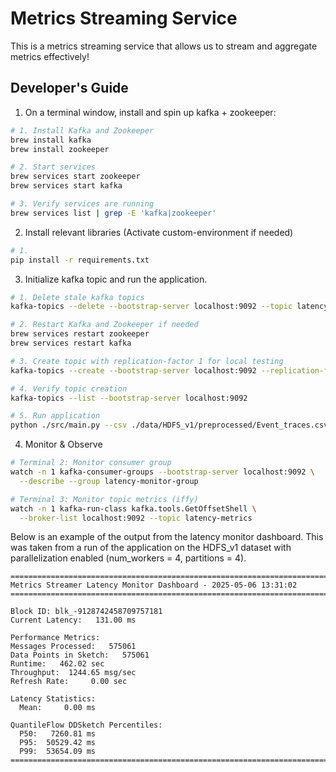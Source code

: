 # Metrics Streaming Service

This is a metrics streaming service that allows us to stream and aggregate metrics effectively!

## Developer's Guide

1. On a terminal window, install and spin up kafka + zookeeper:

```bash
# 1. Install Kafka and Zookeeper
brew install kafka
brew install zookeeper

# 2. Start services
brew services start zookeeper
brew services start kafka

# 3. Verify services are running
brew services list | grep -E 'kafka|zookeeper'
```

2. Install relevant libraries (Activate custom-environment if needed)

```bash
# 1. 
pip install -r requirements.txt
```

3. Initialize kafka topic and run the application.

```bash
# 1. Delete stale kafka topics
kafka-topics --delete --bootstrap-server localhost:9092 --topic latency-metrics

# 2. Restart Kafka and Zookeeper if needed
brew services restart zookeeper
brew services restart kafka

# 3. Create topic with replication-factor 1 for local testing
kafka-topics --create --bootstrap-server localhost:9092 --replication-factor 1 --partitions 1 --topic latency-metrics

# 4. Verify topic creation
kafka-topics --list --bootstrap-server localhost:9092

# 5. Run application
python ./src/main.py --csv ./data/HDFS_v1/preprocessed/Event_traces.csv
```

4. Monitor & Observe

```bash
# Terminal 2: Monitor consumer group
watch -n 1 kafka-consumer-groups --bootstrap-server localhost:9092 \
  --describe --group latency-monitor-group

# Terminal 3: Monitor topic metrics (iffy)
watch -n 1 kafka-run-class kafka.tools.GetOffsetShell \
  --broker-list localhost:9092 --topic latency-metrics
```

Below is an example of the output from the latency monitor dashboard. This was taken from a run of the application on the HDFS_v1 dataset with parallelization enabled (num_workers = 4, partitions = 4).

```output
================================================================================
Metrics Streamer Latency Monitor Dashboard - 2025-05-06 13:31:02
================================================================================

Block ID: blk_-9128742458709757181
Current Latency:   131.00 ms

Performance Metrics:
Messages Processed:   575061
Data Points in Sketch:   575061
Runtime:   462.02 sec
Throughput:  1244.65 msg/sec
Refresh Rate:     0.00 sec

Latency Statistics:
  Mean:     0.00 ms

QuantileFlow DDSketch Percentiles:
  P50:   7260.81 ms
  P95:  50529.42 ms
  P99:  53654.09 ms
================================================================================
```